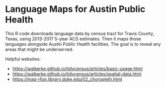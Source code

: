 # Language Maps for Austin Public Health

This R code downloads language data by census tract for Travis County, Texas, using 2013-2017 5-year ACS estimates. Then it maps those languages alongside Austin Public Health facilities. The goal is to reveal any areas that might be underserved.

Helpful websites:

* https://walkerke.github.io/tidycensus/articles/basic-usage.html
* https://walkerke.github.io/tidycensus/articles/spatial-data.html
* https://map-rfun.library.duke.edu/02_choropleth.html
